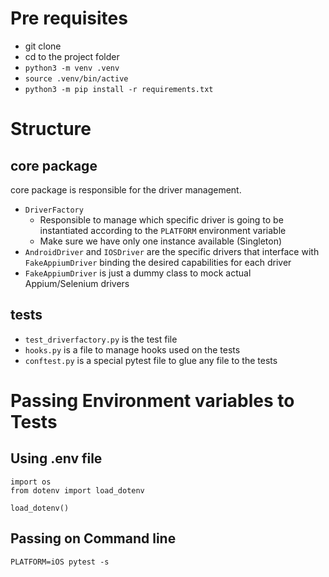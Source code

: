 # Pre requisites
- git clone
- cd to the project folder 
- `python3 -m venv .venv`
- `source .venv/bin/active`
- `python3 -m pip install -r requirements.txt`

# Structure
## core package
core package is responsible for the driver management.
- `DriverFactory`
  - Responsible to manage which specific driver is going to be instantiated according to the `PLATFORM` environment variable
  - Make sure we have only one instance available (Singleton)
- `AndroidDriver` and `IOSDriver` are the specific drivers that interface with `FakeAppiumDriver` binding the desired capabilities for each driver
- `FakeAppiumDriver` is just a dummy class to mock actual Appium/Selenium drivers

## tests
- `test_driverfactory.py` is the test file
- `hooks.py` is a file to manage hooks used on the tests
- `conftest.py` is a special pytest file to glue any file to the tests

# Passing Environment variables to Tests
## Using .env file

```
import os
from dotenv import load_dotenv

load_dotenv()
```

## Passing on Command line

`PLATFORM=iOS pytest -s`